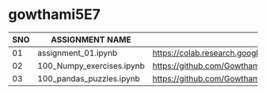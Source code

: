 # gowthami5E7
|SNO|ASSIGNMENT NAME|ASSIGNMENT LINKS|
|---|---------------|----------------|
|01|assignment_01.ipynb|https://colab.research.google.com/github/Gowthamisallagundla/gowthami5E7/blob/main/assignment_01.ipynb|
|02|100_Numpy_exercises.ipynb|https://github.com/Gowthamisallagundla/gowthami5E7/blob/main/100_Numpy_exercises.ipynb|
|03|100_pandas_puzzles.ipynb|https://github.com/Gowthamisallagundla/gowthami5E7/blob/main/100_pandas_puzzles.ipynb|
